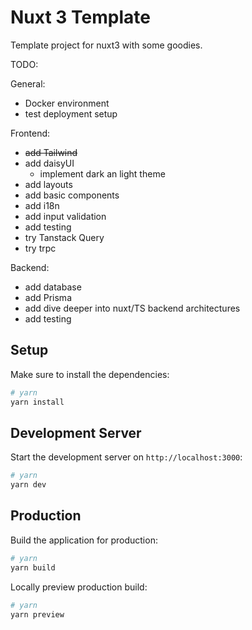 # Nuxt 3 Template

Template project for nuxt3 with some goodies. 

TODO:

General: 
- Docker environment
- test deployment setup

Frontend: 
- ~~add Tailwind~~
- add daisyUI
  - implement dark an light theme
- add layouts
- add basic components
- add i18n
- add input validation
- add testing
- try Tanstack Query
- try trpc

Backend: 
- add database
- add Prisma
- add dive deeper into nuxt/TS backend architectures
- add testing

## Setup

Make sure to install the dependencies:

```bash
# yarn
yarn install
```

## Development Server

Start the development server on `http://localhost:3000`:

```bash
# yarn
yarn dev

```

## Production

Build the application for production:

```bash
# yarn
yarn build
```

Locally preview production build:

```bash
# yarn
yarn preview

```
